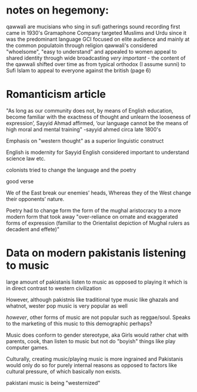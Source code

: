 # notes on hegemony:
qawwali are mucisians who sing in sufi gatherings
sound recording first came in 1930's
Gramaphone Company targeted Muslims and Urdu since it was the predominant language
GCI focused on elite audience and mainly at the common populatoin through religion
qawwali's considered "whoelsome", "easy to understand" and appealed
to women
appeal to shared identity through wide broadcasting
*very important* - the content of the qawwali shifted over time as from 
typical orthodox (I assume sunni) to Sufi Islam to appeal to everyone against the british (page 6)

# Romanticism article

"As long as our community does not,
by means of English education, become familiar with the exactness of thought
and unlearn the looseness of expression’, Sayyid Ahmad affirmed, ‘our language
cannot be the means of high moral and mental training"
-sayyid ahmed circa late 1800's

Emphasis on "western thought" as a superior linguistic construct

English is modernity for Sayyid
English considered important to understand science law etc.

colonists tried to change the language and the poetry 

good verse 

We of the East break our enemies’ heads,
Whereas they of the West change their opponents’ nature.

Poetry had to change form the form of the mughal aristocracy to a more modern form
that took away "over-reliance on ornate and exaggerated forms of expression
(familiar to the Orientalist depiction of Mughal rulers as decadent and effete)"
# Data on modern pakistanis listening to music

large amount of pakistanis listen to music as opposed to playing it
which is in direct contrast to western civilization

However, although pakistnis like traditional type music like ghazals 
and whatnot, wester pop music is very popular as well

*however*, other forms of music are not popular such as reggae/soul.
Speaks to the marketing of this music to this demographic perhaps?

Music does conform to gender stereotype, aka Girls would rather chat with parents, cook, than listen to music but not do "boyish" things like play 
computer games. 

Culturally, creating music/playing music is more ingrained and Pakistanis 
would only do so for purely internal reasons as opposed to factors 
like cultural pressure, of which basically non exists.

pakistani music is being "westernized" 

